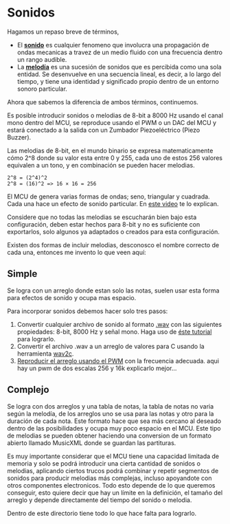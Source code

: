 # Sonidos

Hagamos un repaso breve de términos,

- El **[sonido](https://es.wikipedia.org/wiki/Sonido)** es cualquier fenomeno que involucra una propagación de ondas mecanicas a travez de un medio fluido con una frecuencia dentro un rango audible.
- La **[melodía](https://es.wikipedia.org/wiki/Melodía)** es una sucesión de sonidos que es percibida como una sola entidad. Se desenvuelve en una secuencia lineal, es decir, a lo largo del tiempo, y tiene una identidad y significado propio dentro de un entorno sonoro particular.

Ahora que sabemos la diferencia de ambos términos, continuemos.

Es posible introducir sonidos o melodias de 8-bit a 8000 Hz usando el canal mono dentro del MCU, se reproduce usando el PWM o un DAC del MCU y estará conectado a la salida con un Zumbador Piezoeléctrico (Piezo Buzzer).

Las melodias de 8-bit, en el mundo binario se expresa matematicamente cómo 2^8 donde su valor esta entre 0 y 255, cada uno de estos 256 valores equivalen a un tono, y en combinación se pueden hacer melodias.

```
2^8 = (2^4)^2
2^8 = (16)^2 => 16 × 16 = 256
```

El MCU de genera varias formas de ondas; seno, triangular y cuadrada. Cada una hace un efecto de sonido particular. En [este video](https://www.youtube.com/watch?v=qV10Gb-Dvao) te lo explican.

Considere que no todas las melodias se escucharán bien bajo esta configuración, deben estar hechos para 8-bit y no es suficiente con exportarlos, solo algunos ya adaptados o creados para esta configuración.

Existen dos formas de incluir melodias, desconosco el nombre correcto de cada una, entonces me invento lo que veen aquí:

## Simple

Se logra con un arreglo donde estan solo las notas, suelen usar esta forma para efectos de sonido y ocupa mas espacio.

Para incorporar sonidos debemos hacer solo tres pasos:

1. Convertir cualquier archivo de sonido al formato [.wav](https://en.wikipedia.org/wiki/WAV) con las siguientes propiedades: 8-bit, 8000 Hz y señal mono. Haga uso de [éste tutorial](https://github.com/nstrappazzonc/atmega32x/blob/main/atmega328p/examples/sounds/docs/mp3_to_wav.md) para lograrlo.
2. Convertir el archivo .wav a un arreglo de valores para C usando la herramienta [wav2c](https://github.com/nstrappazzonc/atmega32x/tree/main/atmega328p/examples/sounds/wav2c).
3. [Reproducir el arreglo usando el PWM](https://github.com/nstrappazzonc/atmega32x/blob/main/atmega328p/examples/sounds/main.c) con la frecuencia adecuada. aqui hay un pwm de dos escalas 256 y 16k explicarlo mejor...

## Complejo

Se logra con dos arreglos y una tabla de notas, la tabla de notas no varia según la melodía, de los arreglos uno se usa para las notas y otro para la duración de cada nota. Este formato hace que sea más cercano al deseado dentro de las posibilidades y ocupa muy poco espacio en el MCU. Este tipo de melodias se pueden obtener haciendo una conversion de un formato abierto llamado MusicXML donde se guardan las partituras.

Es muy importante considerar que el MCU tiene una capacidad limitada de memoria y solo se podrá introducir una cierta cantidad de sonidos o melodias, aplicando ciertos trucos podrá combinar y repetir segmentos de sonidos para producir melodias más complejas, incluso apoyandote con otros componentes electronicos. Todo esto depende de lo que queremos conseguir, esto quiere decir que hay un límite en la definición, el tamaño del arreglo y depende directamente del tiempo del sonido o melodia.

Dentro de este directorio tiene todo lo que hace falta para lograrlo.
